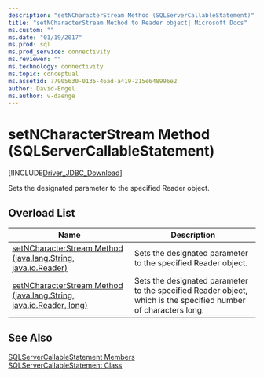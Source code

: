 ```yaml
---
description: "setNCharacterStream Method (SQLServerCallableStatement)"
title: "setNCharacterStream Method to Reader object| Microsoft Docs"
ms.custom: ""
ms.date: "01/19/2017"
ms.prod: sql
ms.prod_service: connectivity
ms.reviewer: ""
ms.technology: connectivity
ms.topic: conceptual
ms.assetid: 77905630-0135-46ad-a419-215e648996e2
author: David-Engel
ms.author: v-daenge
---
```

# setNCharacterStream Method (SQLServerCallableStatement)
[!INCLUDE[Driver_JDBC_Download](../../../includes/driver_jdbc_download.md)]

  Sets the designated parameter to the specified Reader object.  
  
## Overload List  
  
|Name|Description|  
|----------|-----------------|  
|[setNCharacterStream Method &#40;java.lang.String, java.io.Reader&#41;](../../../connect/jdbc/reference/setncharacterstream-method-java-lang-string-java-io-reader.md)|Sets the designated parameter to the specified Reader object.|  
|[setNCharacterStream Method &#40;java.lang.String, java.io.Reader, long&#41;](../../../connect/jdbc/reference/setncharacterstream-method-java-lang-string-java-io-reader-long.md)|Sets the designated parameter to the specified Reader object, which is the specified number of characters long.|  
  
## See Also  
 [SQLServerCallableStatement Members](../../../connect/jdbc/reference/sqlservercallablestatement-members.md)   
 [SQLServerCallableStatement Class](../../../connect/jdbc/reference/sqlservercallablestatement-class.md)  
  
  
